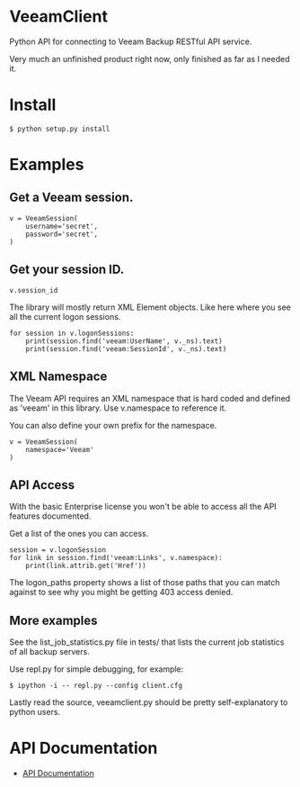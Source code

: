 # VeeamClient

Python API for connecting to Veeam Backup RESTful API service.

Very much an unfinished product right now, only finished as far as I needed it.

# Install

	$ python setup.py install

# Examples

## Get a Veeam session.

	v = VeeamSession(
		username='secret',
		password='secret',
	)

## Get your session ID.

	v.session_id

The library will mostly return XML Element objects. Like here where you see all the current logon sessions.

	for session in v.logonSessions:
		print(session.find('veeam:UserName', v._ns).text)
		print(session.find('veeam:SessionId', v._ns).text)

## XML Namespace 

The Veeam API requires an XML namespace that is hard coded and defined as 'veeam' in this library. Use v.namespace to reference it.

You can also define your own prefix for the namespace. 

	v = VeeamSession(
		namespace='Veeam'
	)

## API Access

With the basic Enterprise license you won't be able to access all the API features documented. 

Get a list of the ones you can access.

	session = v.logonSession
	for link in session.find('veeam:Links', v.namespace):
		print(link.attrib.get('Href'))

The logon\_paths property shows a list of those paths that you can match against to see why you might be getting 403 access denied.

## More examples

See the list\_job\_statistics.py file in tests/ that lists the current job statistics of all backup servers.

Use repl.py for simple debugging, for example:

	$ ipython -i -- repl.py --config client.cfg

Lastly read the source, veeamclient.py should be pretty self-explanatory to python users.

# API Documentation

* [API Documentation](https://helpcenter.veeam.com/backup/rest/em_web_api_reference.html)
